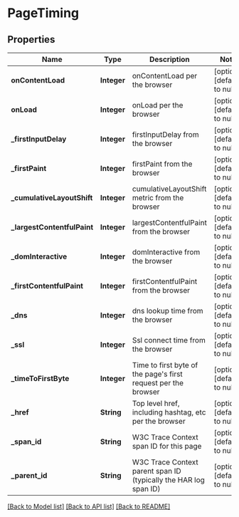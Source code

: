 # PageTiming
## Properties

| Name | Type | Description | Notes |
|------------ | ------------- | ------------- | -------------|
| **onContentLoad** | **Integer** | onContentLoad per the browser | [optional] [default to null] |
| **onLoad** | **Integer** | onLoad per the browser | [optional] [default to null] |
| **\_firstInputDelay** | **Integer** | firstInputDelay from the browser | [optional] [default to null] |
| **\_firstPaint** | **Integer** | firstPaint from the browser | [optional] [default to null] |
| **\_cumulativeLayoutShift** | **Integer** | cumulativeLayoutShift metric from the browser | [optional] [default to null] |
| **\_largestContentfulPaint** | **Integer** | largestContentfulPaint from the browser | [optional] [default to null] |
| **\_domInteractive** | **Integer** | domInteractive from the browser | [optional] [default to null] |
| **\_firstContentfulPaint** | **Integer** | firstContentfulPaint from the browser | [optional] [default to null] |
| **\_dns** | **Integer** | dns lookup time from the browser | [optional] [default to null] |
| **\_ssl** | **Integer** | Ssl connect time from the browser | [optional] [default to null] |
| **\_timeToFirstByte** | **Integer** | Time to first byte of the page&#39;s first request per the browser | [optional] [default to null] |
| **\_href** | **String** | Top level href, including hashtag, etc per the browser | [optional] [default to null] |
| **\_span\_id** | **String** | W3C Trace Context span ID for this page | [optional] [default to null] |
| **\_parent\_id** | **String** | W3C Trace Context parent span ID (typically the HAR log span ID) | [optional] [default to null] |

[[Back to Model list]](../README.md#documentation-for-models) [[Back to API list]](../README.md#documentation-for-api-endpoints) [[Back to README]](../README.md)

